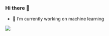 ### Hi there 👋

<!--
**visitworld123/visitworld123** is a ✨ _special_ ✨ repository because its `README.md` (this file) appears on your GitHub profile.
-->


- 🔭 I’m currently working on machine learning 

  
![](https://komarev.com/ghpvc/?username=visitworld123&color=blue&style=plastic&label=VISITORS)

<!--
- 🌱 I’m currently learning ...
- 👯 I’m looking to collaborate on ...
- 🤔 I’m looking for help with ...
- 💬 Ask me about ...
- 📫 How to reach me: ...
- 😄 Pronouns: ...
- ⚡ Fun fact: ...
-->
